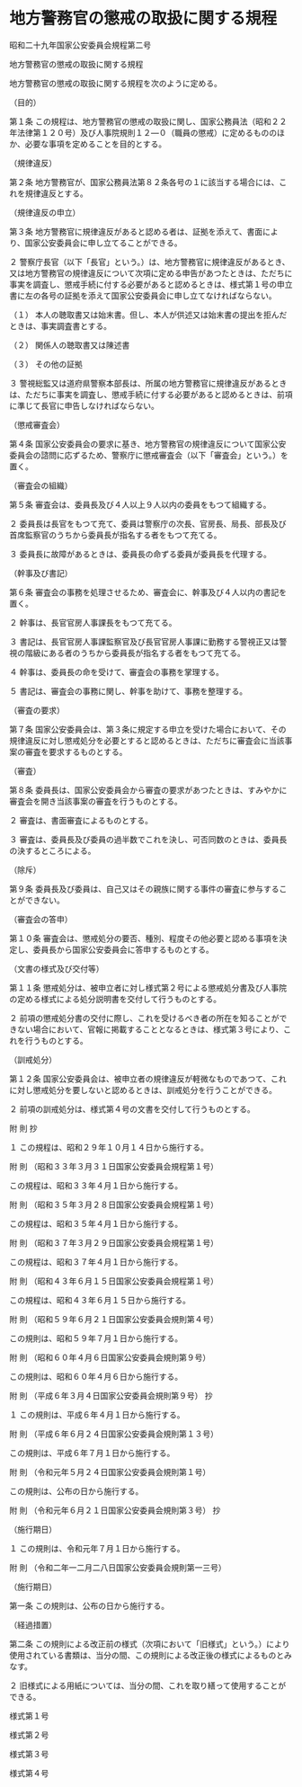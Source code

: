 # 地方警務官の懲戒の取扱に関する規程

昭和二十九年国家公安委員会規程第二号

地方警務官の懲戒の取扱に関する規程

地方警務官の懲戒の取扱に関する規程を次のように定める。

（目的）

第１条 この規程は、地方警務官の懲戒の取扱に関し、国家公務員法（昭和２２年法律第１２０号）及び人事院規則１２―０（職員の懲戒）に定めるもののほか、必要な事項を定めることを目的とする。

（規律違反）

第２条 地方警務官が、国家公務員法第８２条各号の１に該当する場合には、これを規律違反とする。

（規律違反の申立）

第３条 地方警務官に規律違反があると認める者は、証拠を添えて、書面により、国家公安委員会に申し立てることができる。

２ 警察庁長官（以下「長官」という。）は、地方警務官に規律違反があるとき、又は地方警務官の規律違反について次項に定める申告があつたときは、ただちに事実を調査し、懲戒手続に付する必要があると認めるときは、様式第１号の申立書に左の各号の証拠を添えて国家公安委員会に申し立てなければならない。

（１） 本人の聴取書又は始末書。但し、本人が供述又は始末書の提出を拒んだときは、事実調査書とする。

（２） 関係人の聴取書又は陳述書

（３） その他の証拠

３ 警視総監又は道府県警察本部長は、所属の地方警務官に規律違反があるときは、ただちに事実を調査し、懲戒手続に付する必要があると認めるときは、前項に準じて長官に申告しなければならない。

（懲戒審査会）

第４条 国家公安委員会の要求に基き、地方警務官の規律違反について国家公安委員会の諮問に応ずるため、警察庁に懲戒審査会（以下「審査会」という。）を置く。

（審査会の組織）

第５条 審査会は、委員長及び４人以上９人以内の委員をもつて組織する。

２ 委員長は長官をもつて充て、委員は警察庁の次長、官房長、局長、部長及び首席監察官のうちから委員長が指名する者をもつて充てる。

３ 委員長に故障があるときは、委員長の命ずる委員が委員長を代理する。

（幹事及び書記）

第６条 審査会の事務を処理させるため、審査会に、幹事及び４人以内の書記を置く。

２ 幹事は、長官官房人事課長をもつて充てる。

３ 書記は、長官官房人事課監察官及び長官官房人事課に勤務する警視正又は警視の階級にある者のうちから委員長が指名する者をもつて充てる。

４ 幹事は、委員長の命を受けて、審査会の事務を掌理する。

５ 書記は、審査会の事務に関し、幹事を助けて、事務を整理する。

（審査の要求）

第７条 国家公安委員会は、第３条に規定する申立を受けた場合において、その規律違反に対し懲戒処分を必要とすると認めるときは、ただちに審査会に当該事案の審査を要求するものとする。

（審査）

第８条 委員長は、国家公安委員会から審査の要求があつたときは、すみやかに審査会を開き当該事案の審査を行うものとする。

２ 審査は、書面審査によるものとする。

３ 審査は、委員長及び委員の過半数でこれを決し、可否同数のときは、委員長の決するところによる。

（除斥）

第９条 委員長及び委員は、自己又はその親族に関する事件の審査に参与することができない。

（審査会の答申）

第１０条 審査会は、懲戒処分の要否、種別、程度その他必要と認める事項を決定し、委員長から国家公安委員会に答申するものとする。

（文書の様式及び交付等）

第１１条 懲戒処分は、被申立者に対し様式第２号による懲戒処分書及び人事院の定める様式による処分説明書を交付して行うものとする。

２ 前項の懲戒処分書の交付に際し、これを受けるべき者の所在を知ることができない場合において、官報に掲載することとなるときは、様式第３号により、これを行うものとする。

（訓戒処分）

第１２条 国家公安委員会は、被申立者の規律違反が軽微なものであつて、これに対し懲戒処分を要しないと認めるときは、訓戒処分を行うことができる。

２ 前項の訓戒処分は、様式第４号の文書を交付して行うものとする。

附 則 抄

１ この規程は、昭和２９年１０月１４日から施行する。

附 則 （昭和３３年３月３１日国家公安委員会規程第１号）

この規程は、昭和３３年４月１日から施行する。

附 則 （昭和３５年３月２８日国家公安委員会規程第１号）

この規程は、昭和３５年４月１日から施行する。

附 則 （昭和３７年３月２９日国家公安委員会規程第１号）

この規程は、昭和３７年４月１日から施行する。

附 則 （昭和４３年６月１５日国家公安委員会規程第１号）

この規程は、昭和４３年６月１５日から施行する。

附 則 （昭和５９年６月２１日国家公安委員会規則第４号）

この規則は、昭和５９年７月１日から施行する。

附 則 （昭和６０年４月６日国家公安委員会規則第９号）

この規則は、昭和６０年４月６日から施行する。

附 則 （平成６年３月４日国家公安委員会規則第９号） 抄

１ この規則は、平成６年４月１日から施行する。

附 則 （平成６年６月２４日国家公安委員会規則第１３号）

この規則は、平成６年７月１日から施行する。

附 則 （令和元年５月２４日国家公安委員会規則第１号）

この規則は、公布の日から施行する。

附 則 （令和元年６月２１日国家公安委員会規則第３号） 抄

（施行期日）

１ この規則は、令和元年７月１日から施行する。

附 則 （令和二年一二月二八日国家公安委員会規則第一三号）

（施行期日）

第一条 この規則は、公布の日から施行する。

（経過措置）

第二条 この規則による改正前の様式（次項において「旧様式」という。）により使用されている書類は、当分の間、この規則による改正後の様式によるものとみなす。

２ 旧様式による用紙については、当分の間、これを取り繕って使用することができる。

様式第１号

[](/./pict/329M60000000002_2103051903_001.pdf)

様式第２号

[](/./pict/329M60000000002_2103051903_002.pdf)

様式第３号

[](/./pict/329M60000000002_2103051903_003.pdf)

様式第４号

[](/./pict/329M60000000002_2103051903_004.pdf)
